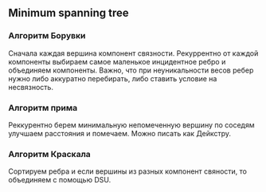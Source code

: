 ## Minimum spanning tree

### Алгоритм Борувки
Сначала каждая вершина компонент связности. Рекуррентно от каждой компоненты выбираем самое маленькое инцидентное ребро и объединяем компоненты. 
Важно, что при неуникальности весов ребер нужно либо аккуратно перебирать, либо ставить условие на несвязность. 


### Алгоритм прима

Реккурентно берем минимальную непомеченную вершину по соседям улучшаем расстояния и помечаем. Можно писать как Дейкстру.
 
### Алгоритм Краскала
Сортируем ребра и если вершины из разных компонент свяности, то объединяем c помощью DSU.
